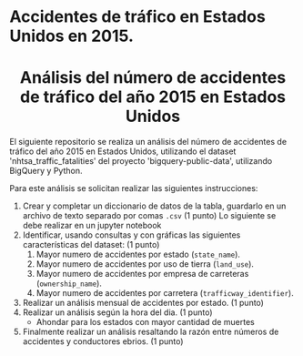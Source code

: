 # Accidentes de tráfico en Estados Unidos en 2015.
<h1 align="center">  Análisis del número de accidentes de tráfico del año 2015 en Estados Unidos </h1>

El siguiente repositorio se realiza un análisis del número de accidentes de tráfico del año 2015 en Estados Unidos, utilizando el dataset 'nhtsa_traffic_fatalities' del proyecto 'bigquery-public-data', utilizando BigQuery y Python.

  
Para este análisis se solicitan realizar las siguientes instrucciones:
1. Crear y completar un diccionario de datos de la tabla, guardarlo en un archivo de texto separado por comas `.csv` (1 punto)
Lo siguiente se debe realizar en un jupyter notebook
2. Identificar, usando consultas y con gráficas las siguientes características del dataset: (1 punto)
   1. Mayor numero de accidentes por estado (`state_name`).
   2. Mayor numero de accidentes por uso de tierra (`land_use`).
   3. Mayor numero de accidentes por empresa de carreteras (`ownership_name`).
   4. Mayor numero de accidentes por carretera (`trafficway_identifier`).
3. Realizar un análisis mensual de accidentes por estado. (1 punto)
4. Realizar un análisis según la hora del dia. (1 punto)
   - Ahondar para los estados con mayor cantidad de muertes
5. Finalmente realizar un análisis resaltando la razón entre números de accidentes y conductores ebrios. (1 punto)

